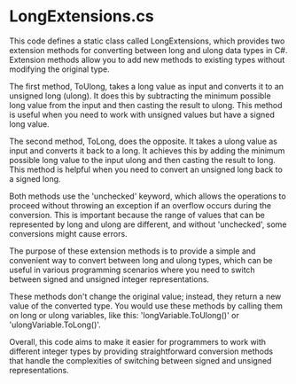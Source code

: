 # LongExtensions.cs

This code defines a static class called LongExtensions, which provides two extension methods for converting between long and ulong data types in C#. Extension methods allow you to add new methods to existing types without modifying the original type.

The first method, ToUlong, takes a long value as input and converts it to an unsigned long (ulong). It does this by subtracting the minimum possible long value from the input and then casting the result to ulong. This method is useful when you need to work with unsigned values but have a signed long value.

The second method, ToLong, does the opposite. It takes a ulong value as input and converts it back to a long. It achieves this by adding the minimum possible long value to the input ulong and then casting the result to long. This method is helpful when you need to convert an unsigned long back to a signed long.

Both methods use the 'unchecked' keyword, which allows the operations to proceed without throwing an exception if an overflow occurs during the conversion. This is important because the range of values that can be represented by long and ulong are different, and without 'unchecked', some conversions might cause errors.

The purpose of these extension methods is to provide a simple and convenient way to convert between long and ulong types, which can be useful in various programming scenarios where you need to switch between signed and unsigned integer representations.

These methods don't change the original value; instead, they return a new value of the converted type. You would use these methods by calling them on long or ulong variables, like this: 'longVariable.ToUlong()' or 'ulongVariable.ToLong()'.

Overall, this code aims to make it easier for programmers to work with different integer types by providing straightforward conversion methods that handle the complexities of switching between signed and unsigned representations.